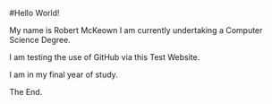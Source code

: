 #Hello World!
<p>My name is Robert McKeown I am currently undertaking a Computer Science Degree.</p>
<p> I am testing the use of GitHub via this Test Website.</p> 
<p> I am in my final year of study.</p>
<p>The End.</p>
